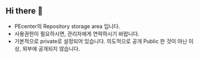 ## Hi there 👋

<!--
**Here are some ideas to get you started:**

🙋‍♀️ A short introduction - what is your organization all about?
🌈 Contribution guidelines - how can the community get involved?
👩‍💻 Useful resources - where can the community find your docs? Is there anything else the community should know?
🍿 Fun facts - what does your team eat for breakfast?
🧙 Remember, you can do mighty things with the power of [Markdown](https://docs.github.com/github/writing-on-github/getting-started-with-writing-and-formatting-on-github/basic-writing-and-formatting-syntax)
-->

- PEcenter의 Repository storage area 입니다.
- 사용권한이 필요하시면, 관리자에게 연락하시기 바랍니다.
- 기본적으로 private로 설정되어 있습니다. 의도적으로 공개 Public 한 것이 아닌 이상, 외부에 공개되지 않습니다.
